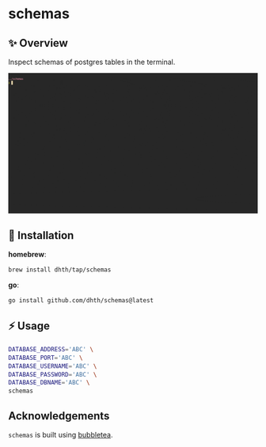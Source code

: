 # schemas

✨ Overview
---

Inspect schemas of postgres tables in the terminal.

<p align="center">
  <img src="./schemas.gif?raw=true" alt="Usage" />
</p>


💾 Installation
---

**homebrew**:

```sh
brew install dhth/tap/schemas
```

**go**:

```sh
go install github.com/dhth/schemas@latest
```

⚡️ Usage
---

```bash
DATABASE_ADDRESS='ABC' \
DATABASE_PORT='ABC' \
DATABASE_USERNAME='ABC' \
DATABASE_PASSWORD='ABC' \
DATABASE_DBNAME='ABC' \
schemas
```

Acknowledgements
---

`schemas` is built using [bubbletea][1].

[1]: https://github.com/charmbracelet/bubbletea
